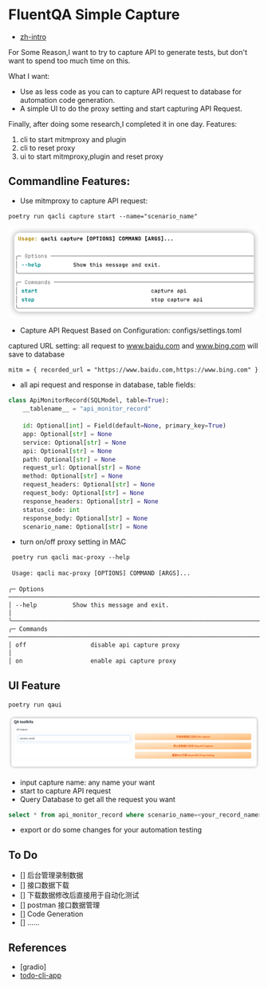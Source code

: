 # FluentQA Simple Capture

- [zh-intro](README-zh.md)

For Some Reason,I want to try to capture API to generate tests,
but don't want to spend too much time on this.

What I want:

- Use as less code as you can to capture API request to database for automation code generation.
- A simple UI to do the proxy setting and start capturing API Request.

Finally, after doing some research,I completed it in one day.
Features:

1. cli to start mitmproxy and plugin
2. cli to reset proxy
3. ui to start mitmproxy,plugin and reset proxy

## Commandline Features:

- Use mitmproxy to capture API request:

```shell
poetry run qacli capture start --name="scenario_name"
```

![start.png](start.png)

- Capture API Request Based on Configuration: configs/settings.toml

captured URL setting: all request to www.baidu.com and www.bing.com will save to database

```shell
mitm = { recorded_url = "https://www.baidu.com,https://www.bing.com" }
```

- all api request and response in database, table fields:

```python
class ApiMonitorRecord(SQLModel, table=True):
    __tablename__ = "api_monitor_record"

    id: Optional[int] = Field(default=None, primary_key=True)
    app: Optional[str] = None
    service: Optional[str] = None
    api: Optional[str] = None
    path: Optional[str] = None
    request_url: Optional[str] = None
    method: Optional[str] = None
    request_headers: Optional[str] = None
    request_body: Optional[str] = None
    response_headers: Optional[str] = None
    status_code: int
    response_body: Optional[str] = None
    scenario_name: Optional[str] = None

```

- turn on/off proxy setting in MAC

```shell
 poetry run qacli mac-proxy --help
                                                                                                                                                         
 Usage: qacli mac-proxy [OPTIONS] COMMAND [ARGS]...                                                                                                      
                                                                                                                                                         
╭─ Options ─────────────────────────────────────────────────────────────────────────────────────────────────────────────────────────────────────────────╮
│ --help          Show this message and exit.                                                                                                           │
╰───────────────────────────────────────────────────────────────────────────────────────────────────────────────────────────────────────────────────────╯
╭─ Commands ────────────────────────────────────────────────────────────────────────────────────────────────────────────────────────────────────────────╮
│ off                  disable api capture proxy                                                                                                        │
│ on                   enable api capture proxy 
```

## UI Feature

```shell
poetry run qaui
```

![qaui.png](qaui.png)

- input capture name: any name your want
- start to capture API request
- Query Database to get all the request you want

```sql
select * from api_monitor_record where scenario_name=<your_record_name>
```

- export or do some changes for your automation testing

## To Do

- [] 后台管理录制数据
- [] 接口数据下载
- [] 下载数据修改后直接用于自动化测试
- [] postman 接口数据管理
- [] Code Generation
- [] ......

## References

- [gradio]
- [todo-cli-app]( https://github.com/tddschn/todo-cli-tddschn.git)
